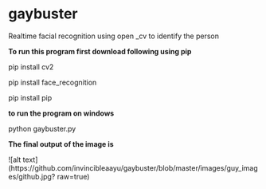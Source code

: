 # gaybuster
Realtime facial recognition using open _cv to identify the person
<p><b>To run this program first download following using pip</b></p>
<p>pip install cv2</p>
<p>pip install face_recognition</p>
<p>pip install pip</p>
<p></p>
<p></p>

<p><b>to run the program on windows</b></p>
<p>python gaybuster.py</p>

<p> <b>The final output of the image is</b></p>
![alt text](https://github.com/invincibleaayu/gaybuster/blob/master/images/guy_images/github.jpg? raw=true)
